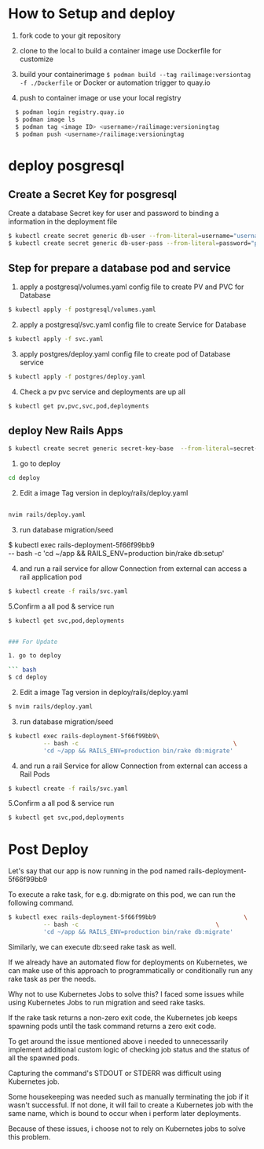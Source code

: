 How to Setup and deploy
=======
1. fork code to your git repository

2. clone to the local to build a container image use Dockerfile for customize 

3. build your containerimage `$ podman build --tag railimage:versiontag -f ./Dockerfile` or Docker or automation trigger to quay.io 

4. push to container image or use your local registry
``` bash
  $ podman login registry.quay.io
  $ podman image ls
  $ podman tag <image ID> <username>/railimage:versioningtag
  $ podman push <username>/railimage:versioningtag
```

# deploy posgresql
 
## Create a Secret Key for posgresql

Create a database Secret key for user and password to binding a information in the deployment file

```bash
$ kubectl create secret generic db-user --from-literal=username="username"
$ kubectl create secret generic db-user-pass --from-literal=password="password"
```

## Step for prepare a database pod and service

1. apply a postgresql/volumes.yaml config file to create PV and PVC for Database

```bash
$ kubectl apply -f postgresql/volumes.yaml 
```

2. apply a postgresql/svc.yaml config file to create Service for Database

```bash
$ kubectl apply -f svc.yaml
```

3. apply postgres/deploy.yaml config file to create pod of Database service 

```bash
$ kubectl apply -f postgres/deploy.yaml
```

4. Check a pv pvc service and deployments are up all

```bash
$ kubectl get pv,pvc,svc,pod,deployments
```
 
## deploy New Rails Apps
```bash
$ kubectl create secret generic secret-key-base  --from-literal=secret-key-base="key-base"
```
1. go to deploy

``` bash
cd deploy
```

2. Edit a image Tag version in  deploy/rails/deploy.yaml 
``` bash
 
nvim rails/deploy.yaml
```


3. run database migration/seed

 $ kubectl exec rails-deployment-5f66f99bb9                         \
          -- bash -c 
          'cd ~/app && RAILS_ENV=production bin/rake  db:setup'   

4. and run a rail service for allow Connection from external can access a rail application pod

```bash
$ kubectl create -f rails/svc.yaml
```

5.Confirm a all pod & service run 
```bash
$ kubectl get svc,pod,deployments


### For Update

1. go to deploy

``` bash
$ cd deploy
```

2. Edit a image Tag version in  deploy/rails/deploy.yaml 
``` bash
$ nvim rails/deploy.yaml
```


3. run database migration/seed

``` bash
$ kubectl exec rails-deployment-5f66f99bb9\
          -- bash -c                                            \
          'cd ~/app && RAILS_ENV=production bin/rake db:migrate' 
```

4. and run a rail Service for allow Connection from external can access a Rail Pods
```bash
$ kubectl create -f rails/svc.yaml
```

5.Confirm a all pod & service run 
```bash
$ kubectl get svc,pod,deployments
```

Post Deploy
=======
Let's say that our app is now running in the pod named rails-deployment-5f66f99bb9

To execute a rake task, for e.g. db:migrate on this pod, we can run the following command.
```bash
$ kubectl exec rails-deployment-5f66f99bb9                         \
          -- bash -c                                       \
          'cd ~/app && RAILS_ENV=production bin/rake db:migrate' 
```

Similarly, we can execute db:seed rake task as well.

If we already have an automated flow for deployments on Kubernetes, we can make use of this approach to programmatically or conditionally run any rake task as per the needs.

Why not to use Kubernetes Jobs to solve this?
I faced some issues while using Kubernetes Jobs to run migration and seed rake tasks.

If the rake task returns a non-zero exit code, the Kubernetes job keeps spawning pods until the task command returns a zero exit code.

To get around the issue mentioned above i needed to unnecessarily implement additional custom logic of checking job status and the status of all the spawned pods.

Capturing the command's STDOUT or STDERR was difficult using Kubernetes job.

Some housekeeping was needed such as manually terminating the job if it wasn't successful. If not done, it will fail to create a Kubernetes job with the same name, which is bound to occur when i perform later deployments.

Because of these issues, i choose not to rely on Kubernetes jobs to solve this problem.